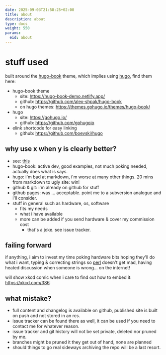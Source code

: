 ```yaml
---
date: 2025-09-03T21:58:25+02:00
title: about
description: about
type: docs
weight: 550
params:
  eid: about
---
```

# stuff used

built around the [hugo-book](https://themes.gohugo.io/themes/hugo-book/) theme, which implies using [hugo](https://gohugo.io/), find them here:

- hugo-book theme
  - site: https://hugo-book-demo.netlify.app/
  - github: https://github.com/alex-shpak/hugo-book
  - on hugo themes: https://themes.gohugo.io/themes/hugo-book/
- hugo
  - site: https://gohugo.io/
  - github: https://github.com/gohugoio
- elink shortcode for easy linking
  - github: https://github.com/boevski/hugo

## why use x when y is clearly better?

- see: [this](#failing-forward)
- hugo-book: active dev, good examples, not much poking needed, actually does what is says.
- hugo: i'm bad at markdown, i'm worse at many other things. 20 mins from markdown to ugly site: win!
- github & git: i'm already on github for stuff
- github pages: was ... acceptable. point me to a subversion analogue and i'll consider.
- stuff in general such as hardware, os, software
  - fits my needs
  - what i have available
  - more can be added if you send hardware & cover my commission cost
    - that's a joke. see issue tracker.

## failing forward

if anything, i aim to invest my time poking hardware bits hoping they'll do what i want, typing & correcting
strings so [perl](https://www.perl.com/) doesn't get mad, having heated discussion when someone is wrong...
on the internet!

will show xkcd comic when i care to find out how to embed it: https://xkcd.com/386

## what mistake?

- full content and changelog is available on github, published site is built on push and not stored in an rcs.
- issue tracker can be found there as well, it can be used if you need to contact me for whatever reason.
- issue tracker and git history will not be set private, deleted nor pruned by me.
- branches might be pruned it they get out of hand, none are planned
- should things to go real sideways archiving the repo will be a last resort.
